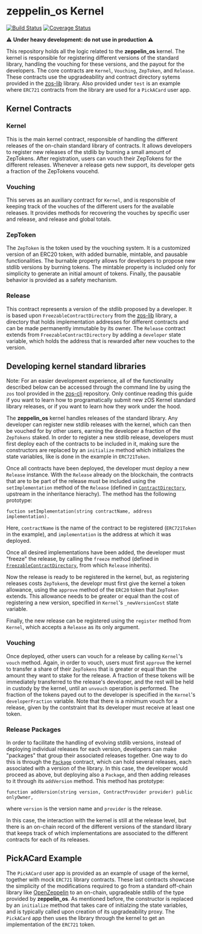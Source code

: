 # zeppelin_os Kernel
[![Build Status](https://travis-ci.org/zeppelinos/kernel.svg?branch=master)](https://travis-ci.org/zeppelinos/kernel)
[![Coverage Status](https://coveralls.io/repos/github/zeppelinos/kernel/badge.svg?branch=master)](https://coveralls.io/github/zeppelinos/kernel?branch=master)

:warning: **Under heavy development: do not use in production** :warning:

This repository holds all the logic related to the **zeppelin_os** kernel. The kernel is responsible for registering different versions of the standard library, handling the vouching for these versions, and the payout for the developers. The core contracts are `Kernel`, `Vouching`, `ZepToken`, and `Release`. These contracts use the upgradeability and contract directory sytems provided in the [zos-lib](https://github.com/zeppelinos/zos-lib/) library. Also provided under `test` is an example where `ERC721` contracts from the library are used for a `PickACard` user app.

## Kernel Contracts

### Kernel
This is the main kernel contract, responsible of handling the different releases of the on-chain standard library of contracts. It allows developers to register new releases of the stdlib by burning a small amount of ZepTokens. After registration, users can vouch their ZepTokens for the different releases. Whenever a release gets new support, its developer gets a fraction of the ZepTokens voucehd. 

### Vouching
This serves as an auxiliary contract for `Kernel`, and is responsible of keeping track of the vouches of the different users for the available releases. It provides methods for recovering the vouches by specific user and release, and release and global totals.

### ZepToken
The `ZepToken` is the token used by the vouching system. It is a customized version of an ERC20 token, with added burnable, mintable, and pausable functionalities. The burnable property allows for developers to propose new stdlib versions by burning tokens. The mintable property is included only for simplicity to generate an initial amount of tokens. Finally, the pausable behavior is provided as a safety mechanism.

### Release
This contract represents a version of the stdlib proposed by a developer. It is based upon `FreezableContractDirectory` from the [zos-lib](https://github.com/zeppelinos/zos-lib/) library, a directory that holds implementation addresses for different contracts and can be made permanently immutable by its owner. The `Release` contract extends from `FreezableContractDirectory` by adding a `developer` state variable, which holds the address that is rewarded after new vouches to the version.


## Developing kernel standard libraries

Note: For an easier development experience, all of the functionality described below can be accessed through the command line by using the `zos` tool provided in the [zos-cli](https://github.com/zeppelinos/zos-cli) repository. Only continue reading this guide if you want to learn how to programatically submit new zOS Kernel standard library releases, or if you want to learn how they work under the hood.

The **zeppelin_os** kernel handles releases of the standard library. Any developer can register new stdlib releases with the kernel, which can then be vouched for by other users, earning the developer a fraction of the `ZepTokens` staked. In order to register a new stdlib release, developers must first deploy each of the contracts to be included in it, making sure the constructors are replaced by an `initialize` method which initializes the state variables, like is done in the example in `ERC721Token`.

Once all contracts have been deployed, the developer must deploy a new `Release` instance. With the `Release` already on the blockchain, the contracts that are to be part of the release must be included using the `setImplementation` method of the `Release` (defined in [`ContractDirectory`](https://github.com/zeppelinos/zos-lib/contracts/application/versioning/ContractDirectory.sol), upstream in the inheritance hierachy). The method has the following prototype:
```
fuction setImplementation(string contractName, address implementation).
```
Here, `contractName` is the name of the contract to be registered (`ERC721Token` in the example), and `implementation` is the address at which it was deployed. 

Once all desired implementations have been added, the developer must "freeze" the release, by calling the `freeze` method (defined in [`FreezableContractDirectory`](https://github.com/zeppelinos/zos-lib/contracts/application/versioning/FreezableContractDirectory.sol), from which `Release` inherits).

Now the release is ready to be registered in the kernel, but, as registering releases costs `ZepToken`s, the developr must first give the kernel a token allowance, using the `approve` method of the `ERC20` token that `ZepToken` extends. This allowance needs to be greater or equal than the cost of registering a new version, specified in `Kernel`'s `_newVersionCost` state variable.

Finally, the new release can be registered using the `register` method from `Kernel`, which accepts a `Release` as its only argument. 

### Vouching
Once deployed, other users can vouch for a release by calling `Kernel`'s `vouch` method. Again, in order to vouch, users must first `approve` the kernel to transfer a share of their `ZepTokens` that is greater or equal than the amount they want to stake for the release. A fraction of these tokens will be immediately transferred to the release's developer, and the rest will be held in custody by the kernel, until an `unvouch` operation is performed. The fraction of the tokens payed out to the developer is specified in the `Kernel`'s `developerFraction` variable. Note that there is a minimum vouch for a release, given by the contstraint that its developer must receive at least one token.

### Release Packages
In order to facilitate the handling of evolving stdlib versions, instead of deploying individual releases for each version, developers can make "packages" that group their associated releases together. One way to do this is through the [`Package`](https://github.com/zeppelinos/zos-lib/contracts/application/versioning/Package.sol) contract, which can hold several releases, each associated with a version of the library. In this case, the developer would proceed as above, but deploying also a `Package`, and then adding releases to it through its `addVersion` method. This method has prototype:
```
function addVersion(string version, ContractProvider provider) public onlyOwner,
```
where `version` is the version name and `provider` is the release.

In this case, the interaction with the kernel is still at the release level, but there is an on-chain record of the different versions of the standard library that keeps track of which implementations are associated to the different contracts for each of its releases.

## PickACard Example
The `PickACard` user app is provided as an example of usage of the kernel, together with mock `ERC721` library contracts. These last contracts showcase the simplicity of the modifications required to go from a standard off-chain library like [OpenZeppelin](https://github.com/OpenZeppelin/zeppelin-solidity/) to an on-chain, upgradeable stdlib of the type provided by **zeppelin_os**. As mentioned before, the constructor is replaced by an `initialize` method that takes care of initialzing the state variables, and is typically called upon creation of its upgradeability proxy. The `PickACard` app then uses the library through the kernel to get an implementation of the `ERC721` token. 
